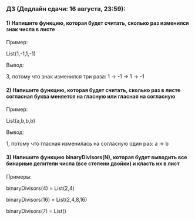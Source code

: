 ### ДЗ (Дедлайн сдачи: 16 августа, 23:59):

#### 1) Напишите функцию, которая будет считать, сколько раз изменился знак числа в листе

Пример:

List(1,-1,1,-1)

Вывод: 

3, потому что знак изменился три раза: 1 -> -1 -> 1 -> -1

#### 2) Напишите функцию, которая будет считать, сколько раз в листе согласная буква меняется на гласную или гласная на согласную

Пример:

List(a,b,b,b)

Вывод: 

1, потому что гласная  изменилась на согласную один раз: a -> b

#### 3) Напишите функцию binaryDivisors(N), которая будет выводить все бинарные делители числа (все степени двойки) и класть их в лист

Примеры: 

binaryDivisors(4) = List(2,4)

binaryDivisors(16) = List(2,4,8,16)

binaryDivisors(7) = List()


